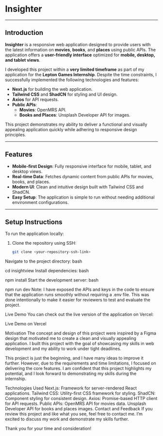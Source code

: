 

# **Insighter**

---

## **Introduction**

**Insighter** is a responsive web application designed to provide users with the latest information on **movies**, **books**, and **places** using public APIs. The application offers a **user-friendly interface** optimized for **mobile, desktop, and tablet views**. 

I developed this project within a **very limited timeframe** as part of my application for the **Lepton Games Internship**. Despite the time constraints, I successfully implemented the following technologies and features:

- **Next.js** for building the web application.
- **Tailwind CSS** and **ShadCN** for styling and UI design.
- **Axios** for API requests.
- **Public APIs**:
  - **Movies**: OpenMRS API.
  - **Books and Places**: Unsplash Developer API for images.

This project demonstrates my ability to deliver a functional and visually appealing application quickly while adhering to responsive design principles.

---

## **Features**

- **Mobile-first Design**: Fully responsive interface for mobile, tablet, and desktop views.
- **Real-time Data**: Fetches dynamic content from public APIs for movies, books, and places.
- **Modern UI**: Clean and intuitive design built with Tailwind CSS and ShadCN.
- **Easy Setup**: The application is simple to run without needing additional environment configurations.

---

## **Setup Instructions**

To run the application locally:

1. Clone the repository using SSH:
   ```bash
   git clone <your-repository-ssh-link>
Navigate to the project directory:
bash

cd insightview
Install dependencies:
bash

npm install
Start the development server:
bash

npm run dev
Note: I have exposed the APIs and keys in the code to ensure that the application runs smoothly without requiring a .env file. This was done intentionally to make it easier for reviewers to test and evaluate the project.

Live Demo
You can check out the live version of the application on Vercel:

Live Demo on Vercel

Motivation
The concept and design of this project were inspired by a Figma design that motivated me to create a clean and visually appealing application. I built this project with the goal of showcasing my skills in web development and my ability to work under tight deadlines.

This project is just the beginning, and I have many ideas to improve it further. However, due to the requirements and time limitations, I focused on delivering the core features. I am confident that this project highlights my potential, and I look forward to demonstrating my skills during the internship.

Technologies Used
Next.js: Framework for server-rendered React applications.
Tailwind CSS: Utility-first CSS framework for styling.
ShadCN: Component styling for consistent design.
Axios: Promise-based HTTP client for API requests.
Public APIs:
OpenMRS API for movies data.
Unsplash Developer API for books and places images.
Contact and Feedback
If you review this project and like what you see, feel free to contact me. I’m excited to discuss my work and demonstrate my skills further.

Thank you for your time and consideration!


